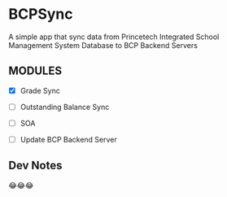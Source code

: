 # BCPSync

   A simple app that sync data from Princetech Integrated School Management System Database to BCP Backend Servers

## MODULES
    
   - [x] Grade Sync
   - [ ] Outstanding Balance Sync
   - [ ] SOA 
   - [ ] Update BCP Backend Server


## Dev Notes

   😂😂😂